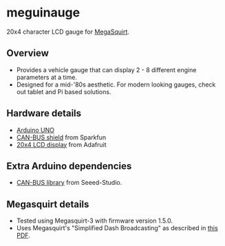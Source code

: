 # meguinauge

20x4 character LCD gauge for [MegaSquirt](http://megasquirt.info/).

## Overview
* Provides a vehicle gauge that can display 2 - 8 different engine parameters at a time.
* Designed for a mid-'80s aesthetic. For modern looking gauges, check out tablet and Pi based solutions.

## Hardware details
* [Arduino UNO](https://www.arduino.cc/en/main/arduinoBoardUno)
* [CAN-BUS shield](https://www.sparkfun.com/products/13262) from Sparkfun
* [20x4 LCD display](https://www.adafruit.com/products/499) from Adafruit

## Extra Arduino dependencies
* [CAN-BUS library](https://github.com/Seeed-Studio/CAN_BUS_Shield) from Seeed-Studio.

## Megasquirt details
* Tested using Megasquirt-3 with firmware version 1.5.0.
* Uses Megasquirt's "Simplified Dash Broadcasting" as described in [this PDF](http://www.msextra.com/doc/pdf/Megasquirt_CAN_Broadcast.pdf).


